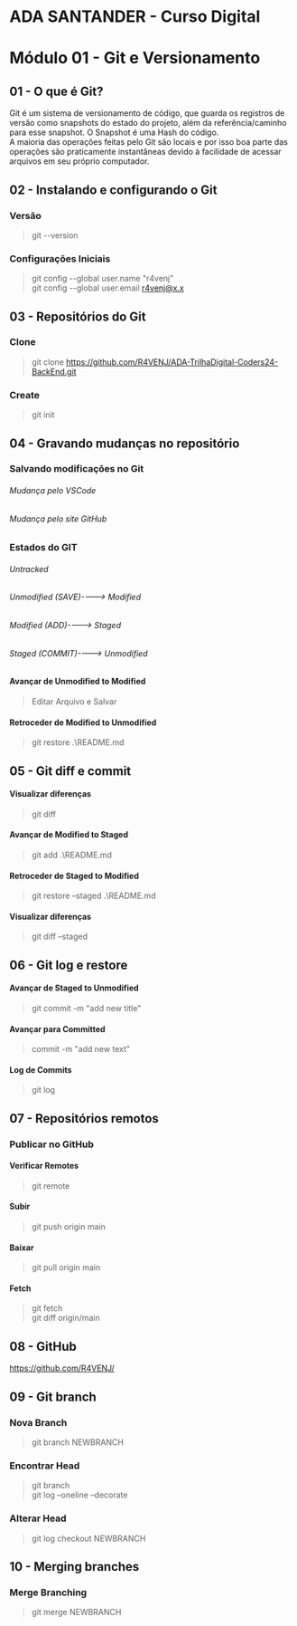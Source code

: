 # ADA SANTANDER - Curso Digital
# Módulo 01 - Git e Versionamento

## 01 - O que é Git?
Git é um sistema de versionamento de código, que guarda os registros de versão como snapshots do estado do projeto, além da referência/caminho para esse snapshot. O Snapshot é uma Hash do código. <br />
A maioria das operações feitas pelo Git são locais e por isso boa parte das operações são praticamente instantâneas devido à facilidade de acessar arquivos em seu próprio computador. <br />

## 02 - Instalando e configurando o Git
### Versão
> git --version
### Configurações Iniciais
> git config --global user.name "r4venj" <br />
> git config --global user.email r4venj@x.x

## 03 - Repositórios do Git
### Clone
> git clone https://github.com/R4VENJ/ADA-TrilhaDigital-Coders24-BackEnd.git
### Create
> git init

## 04 - Gravando mudanças no repositório
### Salvando modificações no Git
###### Mudança pelo VSCode
###### Mudança pelo site GitHub
### Estados do GIT
###### Untracked
###### Unmodified (SAVE)----> Modified
###### Modified (ADD)----> Staged
###### Staged (COMMIT)---->  Unmodified
#### Avançar de Unmodified to Modified 
> Editar Arquivo e Salvar
#### Retroceder de Modified to Unmodified
> git restore .\README.md

## 05 - Git diff e commit
#### Visualizar diferenças
> git diff
#### Avançar de Modified to Staged
> git add .\README.md
#### Retroceder de Staged to Modified
> git restore –staged .\README.md
#### Visualizar diferenças
> git diff –staged

## 06 - Git log e restore
#### Avançar de Staged to Unmodified
> git commit -m "add new title"
#### Avançar para Committed
> commit -m "add new text"
#### Log de Commits
> git log

## 07 - Repositórios remotos
### Publicar no GitHub
#### Verificar Remotes
> git remote
#### Subir
> git push origin main
#### Baixar
> git pull origin main
#### Fetch
> git fetch <br />
> git diff origin/main

## 08 - GitHub
https://github.com/R4VENJ/

## 09 - Git branch
### Nova Branch
> git branch NEWBRANCH
### Encontrar Head
> git branch <br />
> git log –oneline –decorate
### Alterar Head
> git log checkout NEWBRANCH

## 10 - Merging branches
### Merge Branching
> git merge NEWBRANCH



